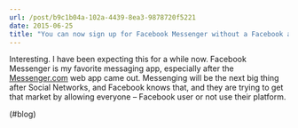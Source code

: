 ```yaml
---
url: /post/b9c1b04a-102a-4439-8ea3-9878720f5221
date: 2015-06-25
title: "You can now sign up for Facebook Messenger without a Facebook account | iMore"
---
```


Interesting. I have been expecting this for a while now. Facebook Messenger is my favorite messaging app, especially after the [Messenger.com][1] web app came out. Messenging will be the next big thing after Social Networks, and Facebook knows that, and they are trying to get that market by allowing everyone – Facebook user or not use their platform.



(#blog)



 [1]: http://messenger.com